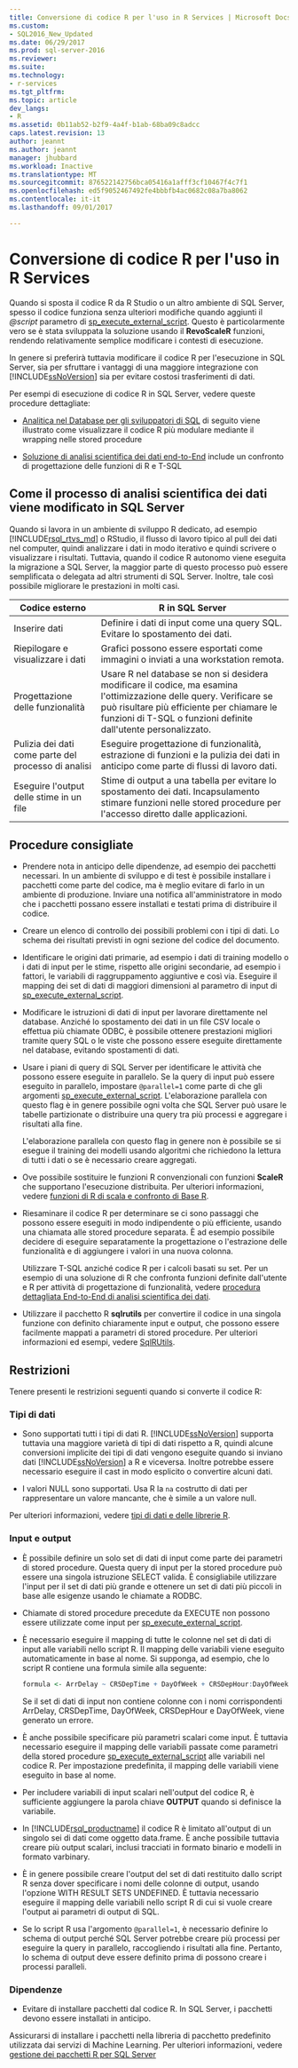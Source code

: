 ```yaml
---
title: Conversione di codice R per l'uso in R Services | Microsoft Docs
ms.custom:
- SQL2016_New_Updated
ms.date: 06/29/2017
ms.prod: sql-server-2016
ms.reviewer: 
ms.suite: 
ms.technology:
- r-services
ms.tgt_pltfrm: 
ms.topic: article
dev_langs:
- R
ms.assetid: 0b11ab52-b2f9-4a4f-b1ab-68ba09c8adcc
caps.latest.revision: 13
author: jeannt
ms.author: jeannt
manager: jhubbard
ms.workload: Inactive
ms.translationtype: MT
ms.sourcegitcommit: 876522142756bca05416a1afff3cf10467f4c7f1
ms.openlocfilehash: ed5f9052467492fe4bbbfb4ac0682c08a7ba8062
ms.contentlocale: it-it
ms.lasthandoff: 09/01/2017

---
```

# <a name="converting-r-code-for-use-in-r-services"></a>Conversione di codice R per l'uso in R Services

Quando si sposta il codice R da R Studio o un altro ambiente di SQL Server, spesso il codice funziona senza ulteriori modifiche quando aggiunti il  *@script*  parametro di [sp_execute_external_script](../../relational-databases/system-stored-procedures/sp-execute-external-script-transact-sql.md). Questo è particolarmente vero se è stata sviluppata la soluzione usando il **RevoScaleR** funzioni, rendendo relativamente semplice modificare i contesti di esecuzione.

In genere si preferirà tuttavia modificare il codice R per l'esecuzione in SQL Server, sia per sfruttare i vantaggi di una maggiore integrazione con [!INCLUDE[ssNoVersion](../../includes/ssnoversion-md.md)] sia per evitare costosi trasferimenti di dati.

Per esempi di esecuzione di codice R in SQL Server, vedere queste procedure dettagliate:

+ [Analitica nel Database per gli sviluppatori di SQL](../tutorials/sqldev-in-database-r-for-sql-developers.md) di seguito viene illustrato come visualizzare il codice R più modulare mediante il wrapping nelle stored procedure

+ [Soluzione di analisi scientifica dei dati end-to-End](../tutorials/walkthrough-data-science-end-to-end-walkthrough.md) include un confronto di progettazione delle funzioni di R e T-SQL

## <a name="how-the-data-science-process-changes-in-sql-server"></a>Come il processo di analisi scientifica dei dati viene modificato in SQL Server

Quando si lavora in un ambiente di sviluppo R dedicato, ad esempio [!INCLUDE[rsql_rtvs_md](../../includes/rsql-rtvs-md.md)] o RStudio, il flusso di lavoro tipico al pull dei dati nel computer, quindi analizzare i dati in modo iterativo e quindi scrivere o visualizzare i risultati. Tuttavia, quando il codice R autonomo viene eseguita la migrazione a SQL Server, la maggior parte di questo processo può essere semplificata o delegata ad altri strumenti di SQL Server. Inoltre, tale così possibile migliorare le prestazioni in molti casi.

| Codice esterno | R in SQL Server |
|-------|-------|
| Inserire dati| Definire i dati di input come una query SQL. Evitare lo spostamento dei dati. |
| Riepilogare e visualizzare i dati| Grafici possono essere esportati come immagini o inviati a una workstation remota.|
|Progettazione delle funzionalità| Usare R nel database se non si desidera modificare il codice, ma esamina l'ottimizzazione delle query. Verificare se può risultare più efficiente per chiamare le funzioni di T-SQL o funzioni definite dall'utente personalizzato.|
|Pulizia dei dati come parte del processo di analisi| Eseguire progettazione di funzionalità, estrazione di funzioni e la pulizia dei dati in anticipo come parte di flussi di lavoro dati.|
|Eseguire l'output delle stime in un file| Stime di output a una tabella per evitare lo spostamento dei dati. Incapsulamento stimare funzioni nelle stored procedure per l'accesso diretto dalle applicazioni.|

## <a name="best-practices"></a>Procedure consigliate

+ Prendere nota in anticipo delle dipendenze, ad esempio dei pacchetti necessari. In un ambiente di sviluppo e di test è possibile installare i pacchetti come parte del codice, ma è meglio evitare di farlo in un ambiente di produzione. Inviare una notifica all'amministratore in modo che i pacchetti possano essere installati e testati prima di distribuire il codice.

+ Creare un elenco di controllo dei possibili problemi con i tipi di dati. Lo schema dei risultati previsti in ogni sezione del codice del documento.

+ Identificare le origini dati primarie, ad esempio i dati di training modello o i dati di input per le stime, rispetto alle origini secondarie, ad esempio i fattori, le variabili di raggruppamento aggiuntive e così via. Eseguire il mapping dei set di dati di maggiori dimensioni al parametro di input di [sp_execute_external_script](../../relational-databases/system-stored-procedures/sp-execute-external-script-transact-sql.md).

+ Modificare le istruzioni di dati di input per lavorare direttamente nel database. Anziché lo spostamento dei dati in un file CSV locale o effettua più chiamate ODBC, è possibile ottenere prestazioni migliori tramite query SQL o le viste che possono essere eseguite direttamente nel database, evitando spostamenti di dati.

+ Usare i piani di query di SQL Server per identificare le attività che possono essere eseguite in parallelo. Se la query di input può essere eseguito in parallelo, impostare `@parallel=1` come parte di che gli argomenti [sp_execute_external_script](../../relational-databases/system-stored-procedures/sp-execute-external-script-transact-sql.md). L'elaborazione parallela con questo flag è in genere possibile ogni volta che SQL Server può usare le tabelle partizionate o distribuire una query tra più processi e aggregare i risultati alla fine.

  L'elaborazione parallela con questo flag in genere non è possibile se si esegue il training dei modelli usando algoritmi che richiedono la lettura di tutti i dati o se è necessario creare aggregati.

+ Ove possibile sostituire le funzioni R convenzionali con funzioni **ScaleR** che supportano l'esecuzione distribuita. Per ulteriori informazioni, vedere [funzioni di R di scala e confronto di Base R](https://docs.microsoft.com/r-server/r-reference/revoscaler/revoscaler-compared-to-base-r).

+ Riesaminare il codice R per determinare se ci sono passaggi che possono essere eseguiti in modo indipendente o più efficiente, usando una chiamata alle stored procedure separata. È ad esempio possibile decidere di eseguire separatamente la progettazione o l'estrazione delle funzionalità e di aggiungere i valori in una nuova colonna. 

  Utilizzare T-SQL anziché codice R per i calcoli basati su set. Per un esempio di una soluzione di R che confronta funzioni definite dall'utente e R per attività di progettazione di funzionalità, vedere [procedura dettagliata End-to-End di analisi scientifica dei dati](../tutorials/walkthrough-data-science-end-to-end-walkthrough.md).

+ Utilizzare il pacchetto R **sqlrutils** per convertire il codice in una singola funzione con definito chiaramente input e output, che possono essere facilmente mappati a parametri di stored procedure. Per ulteriori informazioni ed esempi, vedere [SqlRUtils](../r/generating-an-r-stored-procedure-for-r-code-using-the-sqlrutils-package.md).


## <a name="restrictions"></a>Restrizioni

 Tenere presenti le restrizioni seguenti quando si converte il codice R:

### <a name="data-types"></a>Tipi di dati

-   Sono supportati tutti i tipi di dati R. [!INCLUDE[ssNoVersion](../../includes/ssnoversion-md.md)] supporta tuttavia una maggiore varietà di tipi di dati rispetto a R, quindi alcune conversioni implicite dei tipi di dati vengono eseguite quando si inviano dati [!INCLUDE[ssNoVersion](../../includes/ssnoversion-md.md)] a R e viceversa. Inoltre potrebbe essere necessario eseguire il cast in modo esplicito o convertire alcuni dati.

- I valori NULL sono supportati. Usa R la `na` costrutto di dati per rappresentare un valore mancante, che è simile a un valore null.

Per ulteriori informazioni, vedere [tipi di dati e delle librerie R](../r/r-libraries-and-data-types.md).

### <a name="inputs-and-outputs"></a>Input e output

+ È possibile definire un solo set di dati di input come parte dei parametri di stored procedure. Questa query di input per la stored procedure può essere una singola istruzione SELECT valida. È consigliabile utilizzare l'input per il set di dati più grande e ottenere un set di dati più piccoli in base alle esigenze usando le chiamate a RODBC.

+ Chiamate di stored procedure precedute da EXECUTE non possono essere utilizzate come input per [sp_execute_external_script](../../relational-databases/system-stored-procedures/sp-execute-external-script-transact-sql.md).

+ È necessario eseguire il mapping di tutte le colonne nel set di dati di input alle variabili nello script R. Il mapping delle variabili viene eseguito automaticamente in base al nome. Si supponga, ad esempio, che lo script R contiene una formula simile alla seguente:
    
    ```R
    formula <- ArrDelay ~ CRSDepTime + DayOfWeek + CRSDepHour:DayOfWeek
    ```
    
     Se il set di dati di input non contiene colonne con i nomi corrispondenti ArrDelay, CRSDepTime, DayOfWeek, CRSDepHour e DayOfWeek, viene generato un errore.

+ È anche possibile specificare più parametri scalari come input. È tuttavia necessario eseguire il mapping delle variabili passate come parametri della stored procedure [sp_execute_external_script](../../relational-databases/system-stored-procedures/sp-execute-external-script-transact-sql.md) alle variabili nel codice R. Per impostazione predefinita, il mapping delle variabili viene eseguito in base al nome.

+ Per includere variabili di input scalari nell'output del codice R, è sufficiente aggiungere la parola chiave **OUTPUT** quando si definisce la variabile.

+ In [!INCLUDE[rsql_productname](../../includes/rsql-productname-md.md)] il codice R è limitato all'output di un singolo sei di dati come oggetto data.frame. È anche possibile tuttavia creare più output scalari, inclusi tracciati in formato binario e modelli in formato varbinary.

+ È in genere possibile creare l'output del set di dati restituito dallo script R senza dover specificare i nomi delle colonne di output, usando l'opzione WITH RESULT SETS UNDEFINED. È tuttavia necessario eseguire il mapping delle variabili nello script R di cui si vuole creare l'output ai parametri di output di SQL.

+ Se lo script R usa l'argomento `@parallel=1`, è necessario definire lo schema di output perché SQL Server potrebbe creare più processi per eseguire la query in parallelo, raccogliendo i risultati alla fine. Pertanto, lo schema di output deve essere definito prima di possono creare i processi paralleli.

### <a name="dependencies"></a>Dipendenze

 + Evitare di installare pacchetti dal codice R. In SQL Server, i pacchetti devono essere installati in anticipo.
 
  Assicurarsi di installare i pacchetti nella libreria di pacchetto predefinito utilizzata dai servizi di Machine Learning. Per ulteriori informazioni, vedere [gestione dei pacchetti R per SQL Server](../r/r-package-management-for-sql-server-r-services.md)

